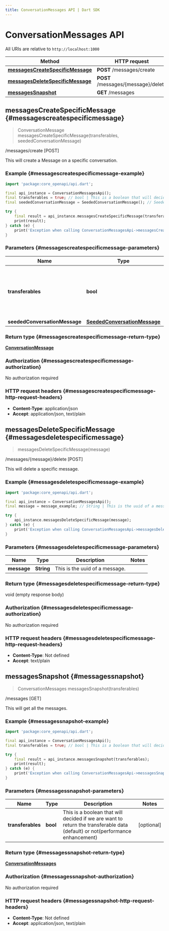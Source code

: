 ```yaml
---
title: ConversationMessages API | Dart SDK
---
```


# ConversationMessages API

All URIs are relative to `http://localhost:1000`

Method | HTTP request | Description
------------- | ------------- | -------------
[**messagesCreateSpecificMessage**](ConversationMessagesApi#messagescreatespecificmessage) | **POST** /messages/create | /messages/create [POST]
[**messagesDeleteSpecificMessage**](ConversationMessagesApi#messagesdeletespecificmessage) | **POST** /messages/\{message\}/delete | /messages/\{message\}/delete [POST]
[**messagesSnapshot**](ConversationMessagesApi#messagessnapshot) | **GET** /messages | /messages [GET]


## **messagesCreateSpecificMessage** {#messagescreatespecificmessage}
> ConversationMessage messagesCreateSpecificMessage(transferables, seededConversationMessage)

/messages/create [POST]

This will create a Message on a specific conversation.

### Example {#messagescreatespecificmessage-example}
```dart
import 'package:core_openapi/api.dart';

final api_instance = ConversationMessagesApi();
final transferables = true; // bool | This is a boolean that will decided if we are want to return the transferable data (default) or not(performance enhancement)
final seededConversationMessage = SeededConversationMessage(); // SeededConversationMessage | 

try {
    final result = api_instance.messagesCreateSpecificMessage(transferables, seededConversationMessage);
    print(result);
} catch (e) {
    print('Exception when calling ConversationMessagesApi->messagesCreateSpecificMessage: $e\n');
}
```

### Parameters {#messagescreatespecificmessage-parameters}

Name | Type | Description  | Notes
------------- | ------------- | ------------- | -------------
 **transferables** | **bool** | This is a boolean that will decided if we are want to return the transferable data (default) or not(performance enhancement) | [optional] 
 **seededConversationMessage** | [**SeededConversationMessage**](../models/SeededConversationMessage) |  | [optional] 

### Return type {#messagescreatespecificmessage-return-type}

[**ConversationMessage**](../models/ConversationMessage)

### Authorization {#messagescreatespecificmessage-authorization}

No authorization required

### HTTP request headers {#messagescreatespecificmessage-http-request-headers}

 - **Content-Type**: application/json
 - **Accept**: application/json, text/plain

## **messagesDeleteSpecificMessage** {#messagesdeletespecificmessage}
> messagesDeleteSpecificMessage(message)

/messages/\{message\}/delete [POST]

This will delete a specific message.

### Example {#messagesdeletespecificmessage-example}
```dart
import 'package:core_openapi/api.dart';

final api_instance = ConversationMessagesApi();
final message = message_example; // String | This is the uuid of a message.

try {
    api_instance.messagesDeleteSpecificMessage(message);
} catch (e) {
    print('Exception when calling ConversationMessagesApi->messagesDeleteSpecificMessage: $e\n');
}
```

### Parameters {#messagesdeletespecificmessage-parameters}

Name | Type | Description  | Notes
------------- | ------------- | ------------- | -------------
 **message** | **String** | This is the uuid of a message. | 

### Return type {#messagesdeletespecificmessage-return-type}

void (empty response body)

### Authorization {#messagesdeletespecificmessage-authorization}

No authorization required

### HTTP request headers {#messagesdeletespecificmessage-http-request-headers}

 - **Content-Type**: Not defined
 - **Accept**: text/plain

## **messagesSnapshot** {#messagessnapshot}
> ConversationMessages messagesSnapshot(transferables)

/messages [GET]

This will get all the messages.

### Example {#messagessnapshot-example}
```dart
import 'package:core_openapi/api.dart';

final api_instance = ConversationMessagesApi();
final transferables = true; // bool | This is a boolean that will decided if we are want to return the transferable data (default) or not(performance enhancement)

try {
    final result = api_instance.messagesSnapshot(transferables);
    print(result);
} catch (e) {
    print('Exception when calling ConversationMessagesApi->messagesSnapshot: $e\n');
}
```

### Parameters {#messagessnapshot-parameters}

Name | Type | Description  | Notes
------------- | ------------- | ------------- | -------------
 **transferables** | **bool** | This is a boolean that will decided if we are want to return the transferable data (default) or not(performance enhancement) | [optional] 

### Return type {#messagessnapshot-return-type}

[**ConversationMessages**](../models/ConversationMessages)

### Authorization {#messagessnapshot-authorization}

No authorization required

### HTTP request headers {#messagessnapshot-http-request-headers}

 - **Content-Type**: Not defined
 - **Accept**: application/json, text/plain

